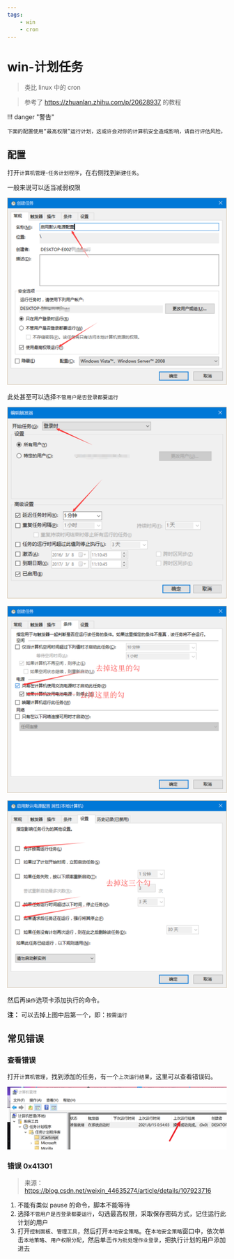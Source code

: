 ```yaml
---
tags:
    - win
    - cron
---
```


# win-计划任务

> 类比 linux 中的 cron

> 参考了 https://zhuanlan.zhihu.com/p/20628937 的教程


!!! danger "警告"

    下面的配置使用“最高权限”运行计划，这或许会对你的计算机安全造成影响，请自行评估风险。


## 配置

打开`计算机管理`-`任务计划程序`，在右侧找到`新建任务`。

一般来说可以适当减弱权限

![winplan1.png](img/winplan1.png)

此处甚至可以选择`不管用户是否登录都要运行`

![winplan2.png](img/winplan2.png)

![winplan3.png](img/winplan3.png)

![winplan4.png](img/winplan4.png)

然后再`操作`选项卡添加执行的命令。

**注：** 可以去掉上图中后第一个，即：`按需运行`

## 常见错误

### 查看错误

打开`计算机管理`，找到添加的任务，有一个`上次运行结果`，这里可以查看错误码。

![winplan5.png](img/winplan5.png)

### 错误 0x41301

> 来源：https://blog.csdn.net/weixin_44635274/article/details/107923716
> 
1. 不能有类似 pause 的命令，脚本不能等待
2. 选择`不管用户是否登录都要运行`，勾选最高权限，采取保存密码方式，记住运行此计划的用户
3. 打开`控制面板`、`管理工具`，然后打开`本地安全策略`。在`本地安全策略`窗口中，依次单击`本地策略`、`用户权限分配`，然后单击`作为批处理作业登录`，把执行计划的用户添加进去